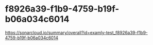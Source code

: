 # f8926a39-f1b9-4759-b19f-b06a034c6014
https://sonarcloud.io/summary/overall?id=examly-test_f8926a39-f1b9-4759-b19f-b06a034c6014
